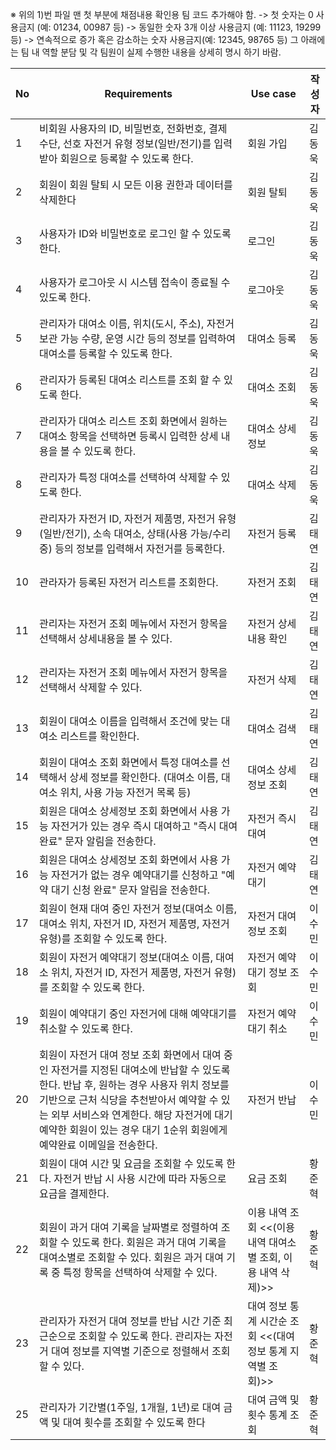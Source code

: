※ 위의 1)번 파일 맨 첫 부분에 채점내용 확인용 팀 코드 추가해야 함.
-> 첫 숫자는 0 사용금지 (예: 01234, 00987 등)
-> 동일한 숫자 3개 이상 사용금지 (예: 11123, 19299 등) -> 연속적으로 증가 혹은 감소하는 숫자 사용금지(예: 12345, 98765 등)
그 아래에는 팀 내 역할 분담 및 각 팀원이 실제 수행한 내용을 상세히 명시
하기 바람.

| No | Requirements | Use case | 작성자 |
| --- | --- | --- | --- |
| 1 | 비회원 사용자의 ID, 비밀번호, 전화번호, 결제 수단, 선호 자전거 유형 정보(일반/전기)를 입력 받아 회원으로 등록할 수 있도록 한다. | 회원 가입 | 김동욱 |
| 2 | 회원이 회원 탈퇴 시 모든 이용 권한과 데이터를 삭제한다 | 회원 탈퇴 | 김동욱 |
| 3 | 사용자가 ID와 비밀번호로 로그인 할 수 있도록 한다. | 로그인 | 김동욱 |
| 4 | 사용자가 로그아웃 시 시스템 접속이 종료될 수 있도록 한다. | 로그아웃 | 김동욱 |
| 5 | 관리자가 대여소 이름, 위치(도시, 주소), 자전거 보관 가능 수량, 운영 시간 등의 정보를 입력하여 대여소를 등록할 수 있도록 한다. | 대여소 등록 | 김동욱 |
| 6 | 관리자가 등록된 대여소 리스트를 조회 할 수 있도록 한다. | 대여소 조회 | 김동욱 |
| 7 | 관리자가 대여소 리스트 조회 화면에서 원하는 대여소 항목을 선택하면 등록시 입력한 상세 내용을 볼 수 있도록 한다. | 대여소 상세 정보 | 김동욱 |
| 8 | 관리자가 특정 대여소를 선택하여 삭제할 수 있도록 한다. | 대여소 삭제 | 김동욱 |
| 9 | 관리자가 자전거 ID, 자전거 제품명, 자전거 유형(일반/전기), 소속 대여소, 상태(사용 가능/수리 중) 등의 정보를 입력해서 자전거를 등록한다. | 자전거 등록 | 김태연 |
| 10 | 관라자가 등록된 자전거 리스트를 조회한다. | 자전거 조회 | 김태연 |
| 11 | 관리자는 자전거 조회 메뉴에서 자전거 항목을 선택해서 상세내용을 볼 수 있다. | 자전거 상세내용 확인 | 김태연 |
| 12 | 관리자는 자전거 조회 메뉴에서 자전거 항목을 선택해서 삭제할 수 있다. | 자전거 삭제 | 김태연 |
| 13 | 회원이 대여소 이름을 입력해서 조건에 맞는 대여소 리스트를 확인한다. | 대여소 검색 | 김태연 |
| 14 | 회원이 대여소 조회 화면에서 특정 대여소를 선택해서 상세 정보를 확인한다. (대여소 이름, 대여소 위치, 사용 가능 자전거 목록 등) | 대여소 상세정보 조회 | 김태연 |
| 15 | 회원은 대여소 상세정보 조회 화면에서 사용 가능 자전거가 있는 경우 즉시 대여하고 "즉시 대여 완료" 문자 알림을 전송한다. | 자전거 즉시 대여 | 김태연 |
| 16 | 회원은 대여소 상세정보 조회 화면에서 사용 가능 자전거가 없는 경우 예약대기를 신청하고 "예약 대기 신청 완료" 문자 알림을 전송한다. | 자전거 예약 대기 | 김태연 |
| 17 | 회원이 현재 대여 중인 자전거 정보(대여소 이름, 대여소 위치, 자전거 ID, 자전거 제품명, 자전거 유형)를 조회할 수 있도록 한다. | 자전거 대여 정보 조회 | 이수민 |
| 18 | 회원이 자전거 예약대기 정보(대여소 이름, 대여소 위치, 자전거 ID, 자전거 제품명, 자전거 유형)를 조회할 수 있도록 한다. | 자전거 예약대기 정보 조회 | 이수민 |
| 19 | 회원이 예약대기 중인 자전거에 대해 예약대기를 취소할 수 있도록 한다. | 자전거 예약대기 취소 | 이수민 |
| 20 | 회원이 자전거 대여 정보 조회 화면에서 대여 중인 자전거를 지정된 대여소에 반납할 수 있도록 한다. 반납 후, 원하는 경우 사용자 위치 정보를 기반으로 근처 식당을 추천받아서 예약할 수 있는 외부 서비스와 연계한다. 해당 자전거에 대기 예약한 회원이 있는 경우 대기 1순위 회원에게 예약완료 이메일을 전송한다. | 자전거 반납 | 이수민 |
| 21 | 회원이 대여 시간 및 요금을 조회할 수 있도록 한다. 자전거 반납 시 사용 시간에 따라 자동으로 요금을 결제한다. | 요금 조회 | 황준혁 |
| 22 | 회원이 과거 대여 기록을 날짜별로 정렬하여 조회할 수 있도록 한다. 회원은 과거 대여 기록을 대여소별로 조회할 수 있다. 회원은 과거 대여 기록 중 특정 항목을 선택하여 삭제할 수 있다. | 이용 내역 조회 <<(이용 내역 대여소별 조회, 이용 내역 삭제)>> | 황준혁 |
| 23 | 관리자가 자전거 대여 정보를 반납 시간 기준 최근순으로 조회할 수 있도록 한다. 관리자는 자전거 대여 정보를 지역별 기준으로 정렬해서 조회할 수 있다. | 대여 정보 통계 시간순 조회 <<(대여 정보 통계 지역별 조회)>> | 황준혁 |
| 25 | 관리자가 기간별(1주일, 1개월, 1년)로 대여 금액 및 대여 횟수를 조회할 수 있도록 한다 | 대여 금액 및 횟수 통계 조회 | 황준혁 |
